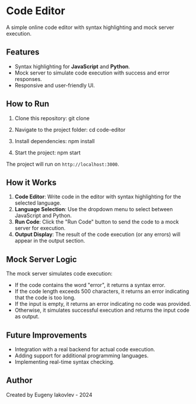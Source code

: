 # Code Editor

A simple online code editor with syntax highlighting and mock server execution.

## Features
- Syntax highlighting for **JavaScript** and **Python**.
- Mock server to simulate code execution with success and error responses.
- Responsive and user-friendly UI.

## How to Run
1. Clone this repository:
git clone <your-repo-link>

2. Navigate to the project folder:
cd code-editor

3. Install dependencies:
npm install


4. Start the project:
npm start

The project will run on `http://localhost:3000`.

## How it Works
1. **Code Editor**: Write code in the editor with syntax highlighting for the selected language.
2. **Language Selection**: Use the dropdown menu to select between JavaScript and Python.
3. **Run Code**: Click the "Run Code" button to send the code to a mock server for execution.
4. **Output Display**: The result of the code execution (or any errors) will appear in the output section.

## Mock Server Logic
The mock server simulates code execution:
- If the code contains the word "error", it returns a syntax error.
- If the code length exceeds 500 characters, it returns an error indicating that the code is too long.
- If the input is empty, it returns an error indicating no code was provided.
- Otherwise, it simulates successful execution and returns the input code as output.

## Future Improvements
- Integration with a real backend for actual code execution.
- Adding support for additional programming languages.
- Implementing real-time syntax checking.

## Author
Created by Eugeny Iakovlev - 2024